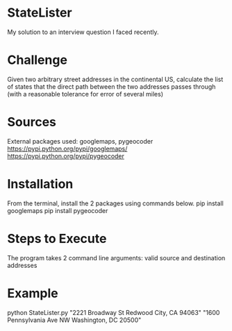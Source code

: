 StateLister
===========

My solution to an interview question I faced recently. 


Challenge
==========

Given two arbitrary street addresses in the continental US, calculate the list of states that the direct path between 
the two addresses passes through (with a reasonable tolerance for error of several miles)


Sources
========

External packages used: googlemaps, pygeocoder
https://pypi.python.org/pypi/googlemaps/
https://pypi.python.org/pypi/pygeocoder


Installation
=============

From the terminal, install the 2 packages using commands below.
pip install googlemaps
pip install pygeocoder


Steps to Execute
=================

The program takes 2 command line arguments: valid source and destination addresses


Example
=======

python StateLister.py "2221 Broadway St Redwood City, CA 94063" "1600 Pennsylvania Ave NW  Washington, DC 20500"
